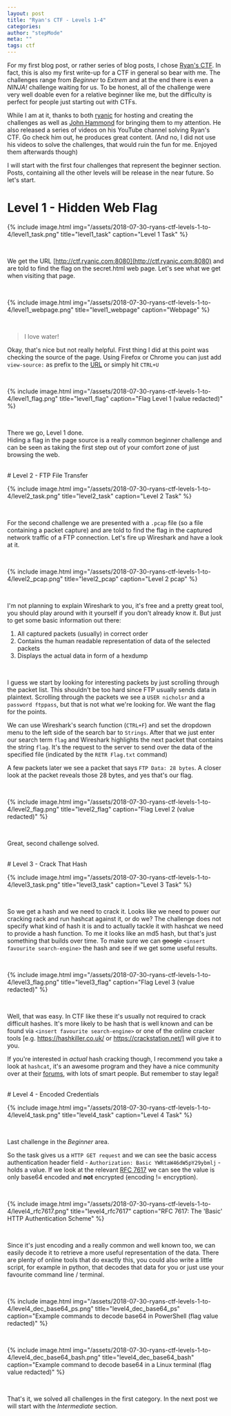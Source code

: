 ```yaml
---
layout: post
title: "Ryan's CTF - Levels 1-4"
categories:
author: "stepMode"
meta: ""
tags: ctf
---
```


For my first blog post, or rather series of blog posts, I chose [Ryan's CTF](http://ctf.ryanic.com/). In fact, this is also my first write-up for a CTF in general so bear with me. The challenges range from *Beginner* to *Extrem* and at the end there is even a *NINJA!* challenge waiting for us. To be honest, all of the challenge were very well doable even for a relative beginner like me, but the difficulty is perfect for people just starting out with CTFs.

While I am at it, thanks to both [ryanic](https://www.ryanic.com/) for hosting and creating the challenges as well as [John Hammond](https://www.youtube.com/user/RootOfTheNull/) for bringing them to my attention. He also released a series of videos on his YouTube channel solving Ryan's CTF. Go check him out, he produces great content. (And no, I did not use his videos to solve the challenges, that would ruin the fun for me. Enjoyed them afterwards though)

I will start with the first four challenges that represent the beginner section. Posts, containing all the other levels will be release in the near future. So let's start.

# Level 1 - Hidden Web Flag


<!-- ![Challenge 1 - The Task]({{ "/assets/2018-07-30-ryans-ctf-levels-1-to-4/level1_task.png" | absolute_url }}) -->

{% include image.html
            img="/assets/2018-07-30-ryans-ctf-levels-1-to-4/level1_task.png"
            title="level1_task"
            caption="Level 1 Task" %}

<br>

We get the URL  [http://ctf.ryanic.com:8080](http://ctf.ryanic.com:8080) and are told to find the flag on the secret.html web page. Let's see what we get when visiting that page.

<br>


<!-- ![secret.html]({{ "/assets/2018-07-30-ryans-ctf-levels-1-to-4/level1_webpage.png" | absolute_url }}) -->

{% include image.html
            img="/assets/2018-07-30-ryans-ctf-levels-1-to-4/level1_webpage.png"
            title="level1_webpage"
            caption="Webpage" %}

<br>

> I love water!


Okay, that's nice but not really helpful. First thing I did at this point was checking the source of the page. Using Firefox or Chrome you can just add `view-source:` as prefix to the [URL](http://ctf.ryanic.com:8080/secret.html) or simply hit `CTRL+U`

<br>

<!-- ![Flag (value redacted)]({{ "/assets/2018-07-30-ryans-ctf-levels-1-to-4/level1_flag.png" | absolute_url }}) -->

{% include image.html
            img="/assets/2018-07-30-ryans-ctf-levels-1-to-4/level1_flag.png"
            title="level1_flag"
            caption="Flag Level 1 (value redacted)" %}

<br>

There we go, Level 1 done. <br>
Hiding a flag in the page source is a really common beginner challenge and can be seen as taking the first step out of your comfort zone of just browsing the web.

<br>
# Level 2 - FTP File Transfer


<!-- ![Challenge 2 - The Task]({{ "/assets/2018-07-30-ryans-ctf-levels-1-to-4/level2_task.png" | absolute_url }}) -->

{% include image.html
            img="/assets/2018-07-30-ryans-ctf-levels-1-to-4/level2_task.png"
            title="level2_task"
            caption="Level 2 Task" %}

<br>


For the second challenge we are presented with a `.pcap` file (so a file containing a packet capture) and are told to find the flag in the captured network traffic of a FTP connection. Let's fire up Wireshark and have a look at it.

<br>

<!-- ![Challenge 2 - pcap]({{ "/assets/2018-07-30-ryans-ctf-levels-1-to-4/level2_pcap.png" | absolute_url }}) -->

{% include image.html
            img="/assets/2018-07-30-ryans-ctf-levels-1-to-4/level2_pcap.png"
            title="level2_pcap"
            caption="Level 2 pcap" %}

<br>

I'm not planning to explain Wireshark to you, it's free and a pretty great tool, you should play around with it yourself if you don't already know it. But just to get some basic information out there:


1. All captured packets (usually) in correct order
2. Contains the human readable representation of data of the selected packets
3. Displays the actual data in form of a hexdump

<br>

I guess we start by looking for interesting packets by just scrolling through the packet list. This shouldn't be too hard since FTP usually sends data in plaintext.
Scrolling through the packets we see a `USER nicholsr` and a `password ftppass`, but that is not what we're looking for. We want the flag for the points.

We can use Wireshark's search function (`CTRL+F`) and set the dropdown menu to the left side of the search bar to `Strings`. After that we just enter our search term `flag` and Wireshark highlights the next packet that contains the string `flag`. It's the request to the server to send over the data of the specified file (indicated by the `RETR Flag.txt` command)

A few packets later we see a packet that says `FTP Data: 28 bytes`. A closer look at the packet reveals those 28 bytes, and yes that's our flag.

<br>

<!-- ![Challenge 2 - flag (value redacted)]({{ "/assets/2018-07-30-ryans-ctf-levels-1-to-4/level2_flag.png" | absolute_url }}) -->


{% include image.html
            img="/assets/2018-07-30-ryans-ctf-levels-1-to-4/level2_flag.png"
            title="level2_flag"
            caption="Flag Level 2 (value redacted)" %}



<br>

Great, second challenge solved.

<br>
# Level 3 - Crack That Hash


{% include image.html
            img="/assets/2018-07-30-ryans-ctf-levels-1-to-4/level3_task.png"
            title="level3_task"
            caption="Level 3 Task" %}

<br>

So we get a hash and we need to crack it. Looks like we need to power our cracking rack and run hashcat against it, or do we? The challenge does not specify what kind of hash it is and to actually tackle it with hashcat we need to provide a hash function. To me it looks like an md5 hash, but that's just something that builds over time. To make sure we can ~~google~~ `<insert favourite search-engine>` the hash and see if we get some useful results.

<br>

{% include image.html
            img="/assets/2018-07-30-ryans-ctf-levels-1-to-4/level3_flag.png"
            title="level3_flag"
            caption="Flag Level 3 (value redacted)" %}

<br>

Well, that was easy. In CTF like these it's usually not required to crack difficult hashes. It's more likely to be hash that is well known and can be found via `<insert favourite search-engine>` or one of the online cracker tools [e.g. https://hashkiller.co.uk/ or https://crackstation.net/] will give it to you.

If you're interested in *actual* hash cracking though, I recommend you take a look at `hashcat`, it's an awesome program and they have a nice community over at their [forums](https://hashcat.net/forum/), with lots of smart people. But remember to stay legal!

<br>
# Level 4 - Encoded Credentials


{% include image.html
            img="/assets/2018-07-30-ryans-ctf-levels-1-to-4/level4_task.png"
            title="level4_task"
            caption="Level 4 Task" %}

<br>

Last challenge in the *Beginner* area.

So the task gives us a `HTTP GET request` and we can see the basic access authentication header field - `Authorization: Basic YWRtaW46dW5pY29ybmlj` - holds a value. If we look at the relevant [RFC 7617](https://tools.ietf.org/html/rfc7617) we can see the value is only base64 encoded and **not** encrypted (encoding != encryption).

<br>

{% include image.html
            img="/assets/2018-07-30-ryans-ctf-levels-1-to-4/level4_rfc7617.png"
            title="level4_rfc7617"
            caption="RFC 7617: The 'Basic' HTTP Authentication Scheme" %}

<br>

Since it's just encoding and a really common and well known too, we can easily decode it to retrieve a more useful representation of the data. There are plenty of online tools that do exactly this, you could also write a little script, for example in python, that decodes that data for you or just use your favourite command line / terminal.

<br>

{% include image.html
            img="/assets/2018-07-30-ryans-ctf-levels-1-to-4/level4_dec_base64_ps.png"
            title="level4_dec_base64_ps"
            caption="Example commands to decode base64 in PowerShell (flag value redacted)" %}

<br>

{% include image.html
            img="/assets/2018-07-30-ryans-ctf-levels-1-to-4/level4_dec_base64_bash.png"
            title="level4_dec_base64_bash"
            caption="Example command to decode base64 in a Linux terminal (flag value redacted)" %}

<br>

That's it, we solved all challenges in the first category. In the next post we will start with the *Intermediate* section.
